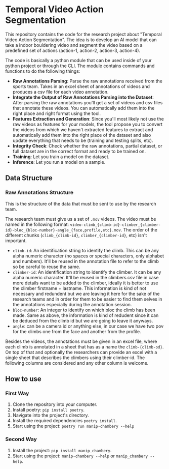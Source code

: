 # Temporal Video Action Segmentation

This repository contains the code for the research project about "Temporal Video Action Segmentation". The idea is to develop an AI model that can take a indoor bouldering video and segment the video based on a predefined set of actions (action-1, action-2, action-3, action-4).

The code is basically a python module that can be used inside of your python project or through the CLI. The module contains commands and functions to do the following things:

- **Raw Annotations Parsing**: Parse the raw annotations received from the sports team. Takes in an excel sheet of annotations of videos and produces a csv file for each video annotation.
- **Integrate the Output of Raw Annotations Parsing into the Dataset**: After parsing the raw annotations you'll get a set of videos and csv files that annotate these videos. You can automatically add them into the right place and right format using the tool.
- **Features Extraction and Generation**: Since you'll most likely not use the raw videos as features for your models, the tool propose you to convert the videos from which we haven't extracted features to extract and automatically add them into the right place of the dataset and also update everything that needs to be (training and testing splits, etc).
- **Integrity Check**: Check whether the raw annotations, partial dataset, or full dataset are in the correct format and ready to be trained on.
- **Training**: Let you train a model on the dataset.
- **Inference**: Let you run a model on a sample.

## Data Structure

### Raw Annotations Structure

This is the structure of the data that must be sent to use by the research team.

The research team must give us a set of `.mov` videos. The video must be named in the following format: `video-climb_{climb-id}-climber_{climber-id}-bloc_{bloc-number}-angle_{face,profile,etc}.mov`. The order of the different chunks (`climb_{climb-id}`, `climber_{climber-id}`, etc) isn't important.

- `climb-id`: An identification string to identify the climb. This can be any alpha numeric character (no spaces or special characters, only alphabet and numbers). It'll be reused in the annotation file to refer to the climb so be careful to reuse the same.
- `climber-id`: An identification string to identify the climber. It can be any alpha numeric character. It'll be reused in the climbers.csv file in case more details want to be added to the climber, ideally it is better to use the climber firstname + lastname. This information is kind of not necessary and redundent but we are leaving it here for the sake of the research teams and in order for them to be easier to find them selves in the annotations especially during the annotation session.
- `bloc-number`: An integer to identify on which bloc the climb has been made. Same as above, the information is kind of redudent since it can be deduced from the climb id but we are going to leave it anyways.
- `angle`: can be a camera id or anything else, in our case we have two pov for the climbs one from the face and another from the profile.

Besides the videos, the annotations must be given in an excel file, where each climb is annotated in a sheet that has as a name the `climb-{climb-od}`.
On top of that and optionally the researchers can provide an excel with a single sheet that describes the climbers using their climber-id. The following columns are considered and any other column is welcome.

## How to use

### First Way

1. Clone the repository into your computer.
2. Install poetry: `pip install poetry`.
3. Navigate into the project's directory.
4. Install the required dependencies `poetry install`.
5. Start using the project: `poetry run manip-chambery --help`

### Second Way

1. Install the project: `pip install manip_chambery`.
2. Start using the project: `manip-chambery --help` or `manip_chambery --help`.
